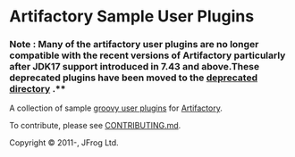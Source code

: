 Artifactory Sample User Plugins
===============================

### Note : Many of the artifactory user plugins are no longer compatible with the recent versions of Artifactory particularly after JDK17 support introduced in 7.43 and above.These deprecated plugins have been moved to the [deprecated directory] .**

[deprecated directory]: http://github.com/jfrog/artifactory-user-plugins/tree/deprecateObsoletePlugins/deprecated-plugins


A collection of sample [groovy user plugins] for [Artifactory].

To contribute, please see [CONTRIBUTING.md](CONTRIBUTING.md).

Copyright &copy; 2011-, JFrog Ltd.

[Artifactory]: http://artifactory.jfrog.org
[groovy user plugins]: http://wiki.jfrog.org/confluence/display/RTF/User+Plugins
